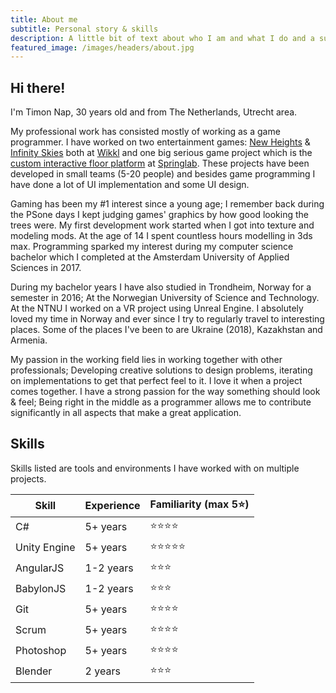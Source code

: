 ```yaml
---
title: About me
subtitle: Personal story & skills
description: A little bit of text about who I am and what I do and a summary of my professional skills.
featured_image: /images/headers/about.jpg
---
```


## Hi there! 

I'm Timon Nap, 30 years old and from The Netherlands, Utrecht area. 

My professional work has consisted mostly of working as a game programmer. I have worked on two entertainment games: [New Heights](/project/new-heights) & [Infinity Skies](/project/infinity-skies) both at [Wikkl](https://www.wikkl.me) and one big serious game project which is the [custom interactive floor platform](/project/interactive-floor-project) at [Springlab](https://springlab.nl). These projects have been developed in small teams (5-20 people) and besides game programming I have done a lot of UI implementation and some UI design.

Gaming has been my #1 interest since a young age; I remember back during the PSone days I kept judging games' graphics by how good looking the trees were. My first development work started when I got into texture and modeling mods. At the age of 14 I spent countless hours modelling in 3ds max.
Programming sparked my interest during my computer science bachelor which I completed at the Amsterdam University of Applied Sciences in 2017.

During my bachelor years I have also studied in Trondheim, Norway for a semester in 2016; At the Norwegian University of Science and Technology. At the NTNU I worked on a VR project using Unreal Engine. I absolutely loved my time in Norway and ever since I try to regularly travel to interesting places. Some of the places I've been to are Ukraine (2018), Kazakhstan and Armenia.

My passion in the working field lies in working together with other professionals; Developing creative solutions to design problems, iterating on implementations to get that perfect feel to it. I love it when a project comes together. I have a strong passion for the way something should look & feel; Being right in the middle as a programmer allows me to contribute significantly in all aspects that make a great application.
 

## Skills

Skills listed are tools and environments I have worked with on multiple projects.

Skill | Experience | Familiarity (max 5⭐)
--- | --- | ---
C# | 5+ years | ⭐⭐⭐⭐
Unity Engine | 5+ years | ⭐⭐⭐⭐⭐
AngularJS | 1-2 years | ⭐⭐⭐
BabylonJS | 1-2 years | ⭐⭐⭐
Git | 5+ years | ⭐⭐⭐⭐
Scrum | 5+ years | ⭐⭐⭐⭐
Photoshop | 5+ years | ⭐⭐⭐⭐
Blender | 2 years | ⭐⭐⭐
